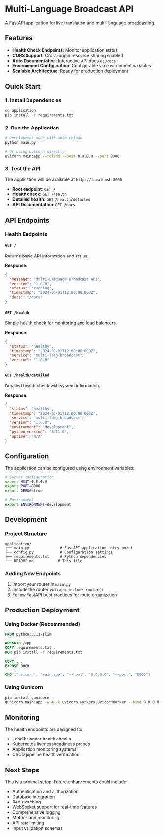 # Multi-Language Broadcast API

A FastAPI application for live translation and multi-language broadcasting.

## Features

- **Health Check Endpoints**: Monitor application status
- **CORS Support**: Cross-origin resource sharing enabled
- **Auto Documentation**: Interactive API docs at `/docs`
- **Environment Configuration**: Configurable via environment variables
- **Scalable Architecture**: Ready for production deployment

## Quick Start

### 1. Install Dependencies

```bash
cd application
pip install -r requirements.txt
```

### 2. Run the Application

```bash
# Development mode with auto-reload
python main.py

# Or using uvicorn directly
uvicorn main:app --reload --host 0.0.0.0 --port 8000
```

### 3. Test the API

The application will be available at `http://localhost:8000`

- **Root endpoint**: `GET /`
- **Health check**: `GET /health`
- **Detailed health**: `GET /health/detailed`
- **API Documentation**: `GET /docs`

## API Endpoints

### Health Endpoints

#### `GET /`
Returns basic API information and status.

**Response:**
```json
{
  "message": "Multi-Language Broadcast API",
  "version": "1.0.0",
  "status": "running",
  "timestamp": "2024-01-01T12:00:00.000Z",
  "docs": "/docs"
}
```

#### `GET /health`
Simple health check for monitoring and load balancers.

**Response:**
```json
{
  "status": "healthy",
  "timestamp": "2024-01-01T12:00:00.000Z",
  "service": "multi-lang-broadcast",
  "version": "1.0.0"
}
```

#### `GET /health/detailed`
Detailed health check with system information.

**Response:**
```json
{
  "status": "healthy",
  "timestamp": "2024-01-01T12:00:00.000Z",
  "service": "multi-lang-broadcast",
  "version": "1.0.0",
  "environment": "development",
  "python_version": "3.11.0",
  "uptime": "N/A"
}
```

## Configuration

The application can be configured using environment variables:

```bash
# Server configuration
export HOST=0.0.0.0
export PORT=8000
export DEBUG=true

# Environment
export ENVIRONMENT=development
```

## Development

### Project Structure

```
application/
├── main.py              # FastAPI application entry point
├── config.py            # Configuration settings
├── requirements.txt     # Python dependencies
└── README.md           # This file
```

### Adding New Endpoints

1. Import your router in `main.py`
2. Include the router with `app.include_router()`
3. Follow FastAPI best practices for route organization

## Production Deployment

### Using Docker (Recommended)

```dockerfile
FROM python:3.11-slim

WORKDIR /app
COPY requirements.txt .
RUN pip install -r requirements.txt

COPY . .
EXPOSE 8000

CMD ["uvicorn", "main:app", "--host", "0.0.0.0", "--port", "8000"]
```

### Using Gunicorn

```bash
pip install gunicorn
gunicorn main:app -w 4 -k uvicorn.workers.UvicornWorker --bind 0.0.0.0:8000
```

## Monitoring

The health endpoints are designed for:
- Load balancer health checks
- Kubernetes liveness/readiness probes
- Application monitoring systems
- CI/CD pipeline health verification

## Next Steps

This is a minimal setup. Future enhancements could include:

- Authentication and authorization
- Database integration
- Redis caching
- WebSocket support for real-time features
- Comprehensive logging
- Metrics and monitoring
- API rate limiting
- Input validation schemas
